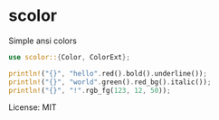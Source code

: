 # scolor

Simple ansi colors
```rust
use scolor::{Color, ColorExt};

println!("{}", "hello".red().bold().underline());
println!("{}", "world".green().red_bg().italic());
println!("{}", "!".rgb_fg(123, 12, 50));
```

License: MIT
